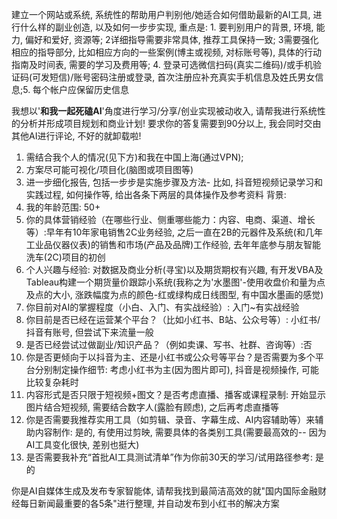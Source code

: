 
建立一个网站或系统, 系统性的帮助用户判别他/她适合如何借助最新的AI工具, 进行什么样的副业创造, 以及如何一步步实现, 
重点是: 1. 要判别用户的背景, 环境, 能力, 偏好和爱好, 资源等; 2详细指导需要非常具体, 推荐工具保持一致; 3需要强化相应的指导部分, 比如相应方向的一些案例(博主或视频, 对标账号等), 具体的行动指南及时间表, 需要的学习及费用等; 4. 登录可选微信扫码(真实二维码)/或手机验证码(可发短信)/账号密码注册或登录, 首次注册应补充真实手机信息及姓氏男女信息;5. 每个帐户应保留历史信息 

我想以'**和我一起死磕AI**'角度进行学习/分享/创业实现被动收入, 请帮我进行系统性的分析并形成项目规划和商业计划! 要求你的答复需要到90分以上, 我会同时交由其他AI进行评论, 不好的就卸载啦!
1. 需结合我个人的情况(见下方)和我在中国上海(通过VPN); 
2. 方案尽可能可视化/项目化(脑图或项目图等)
3. 进一步细化报告, 包括一步步是实施步骤及方法- 比如, 抖音短视频记录学习和实践过程, 如何操作等, 给出各条下两层的具体操作及参考资料
背景:
4. 我的年龄范围: 50+ 
5. 你的具体营销经验（在哪些行业、侧重哪些能力：内容、电商、渠道、增长等）:早年有10年家电销售2C业务经验, 之后一直在2B的元器件及系统(和几年工业品仪器仪表)的销售和市场(产品及品牌)工作经验, 去年年底参与朋友智能洗车(2C)项目的初创 
6. 个人兴趣与经验: 对数据及商业分析(寻宝)以及期货期权有兴趣, 有开发VBA及Tableau构建一个期货量价跟踪小系统(我称之为'水墨图'-使用收盘价和量为点及点的大小, 涨跌幅度为点的颜色-红或绿构成日线图型, 有中国水墨画的感觉)
7. 你目前对AI的掌握程度（小白、入门、有实战经验）: 入门~有实战经验 
8. 你目前是否已经在运营某个平台？（比如小红书、B站、公众号等）: 小红书/抖音有账号, 但尝试下来流量一般 
9. 是否已经尝试过做副业/知识产品？（例如卖课、写书、社群、咨询等）:否
10. 你是否更倾向于以抖音为主、还是小红书或公众号等平台？是否需要为多个平台分别制定操作细节: 考虑小红书为主(因为图片即可), 抖音是视频操作, 可能比较复杂耗时
11. 内容形式是否只限于短视频+图文？是否考虑直播、播客或课程录制: 开始显示图片结合短视频, 需要结合数字人(露脸有顾虑), 之后再考虑直播等
12. 你是否需要我推荐实用工具（如剪辑、录音、字幕生成、AI内容辅助等）来辅助内容制作: 是的, 有使用过剪映, 需要具体的各类别工具(需要最高效的-- 因为AI工具变化很快, 差别也挺大)
13. 是否需要我补充“首批AI工具测试清单”作为你前30天的学习/试用路径参考: 是的 




你是AI自媒体生成及发布专家智能体, 请帮我找到最简洁高效的就"国内国际金融财经每日新闻最重要的各5条"进行整理, 并自动发布到小红书的解决方案